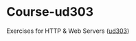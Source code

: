 # Course-ud303
Exercises for  HTTP &amp; Web Servers ([ud303](https://github.com/udacity/course-ud303))

